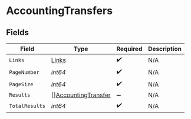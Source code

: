 # AccountingTransfers


## Fields

| Field                                                             | Type                                                              | Required                                                          | Description                                                       |
| ----------------------------------------------------------------- | ----------------------------------------------------------------- | ----------------------------------------------------------------- | ----------------------------------------------------------------- |
| `Links`                                                           | [Links](../../models/shared/links.md)                             | :heavy_check_mark:                                                | N/A                                                               |
| `PageNumber`                                                      | *int64*                                                           | :heavy_check_mark:                                                | N/A                                                               |
| `PageSize`                                                        | *int64*                                                           | :heavy_check_mark:                                                | N/A                                                               |
| `Results`                                                         | [][AccountingTransfer](../../models/shared/accountingtransfer.md) | :heavy_minus_sign:                                                | N/A                                                               |
| `TotalResults`                                                    | *int64*                                                           | :heavy_check_mark:                                                | N/A                                                               |